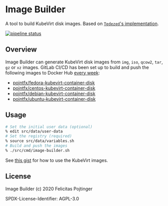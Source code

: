# Image Builder

A tool to build KubeVirt disk images. Based on [`Tedezed`'s implementation](https://github.com/Tedezed/kubevirt-images-generator).

[![pipeline status](https://gitlab.com/pojntfx/image-builder/badges/master/pipeline.svg)](https://gitlab.com/pojntfx/image-builder/commits/master)

## Overview

Image Builder can generate KubeVirt disk images from `img`, `iso`, `qcow2`, `tar`, `gz` or `xz` images. GitLab CI/CD has been set up to build and push the following images to Docker Hub [every week](https://gitlab.com/pojntfx/image-builder/pipelines):

- [pojntfx/fedora-kubevirt-container-disk](https://hub.docker.com/repository/docker/pojntfx/fedora-kubevirt-container-disk)
- [pojntfx/centos-kubevirt-container-disk](https://hub.docker.com/repository/docker/pojntfx/centos-kubevirt-container-disk)
- [pojntfx/debian-kubevirt-container-disk](https://hub.docker.com/repository/docker/pojntfx/debian-kubevirt-container-disk)
- [pojntfx/ubuntu-kubevirt-container-disk](https://hub.docker.com/repository/docker/pojntfx/ubuntu-kubevirt-container-disk)

## Usage

```zsh
# Set the initial user data (optional)
% edit src/data/user-data
# Set the registry (required)
% source src/data/variables.sh
# Build and push the images
% ./src/cmd/image-builder.sh
```

See [this gist](https://gist.github.com/pojntfx/e252c901efa1616b60f1fa00c69f69a1) for how to use the KubeVirt images.

## License

Image Builder (c) 2020 Felicitas Pojtinger

SPDX-License-Identifier: AGPL-3.0
